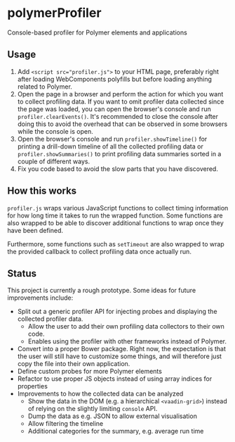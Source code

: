 # polymerProfiler

Console-based profiler for Polymer elements and applications

## Usage

1. Add `<script src="profiler.js">` to your HTML page, preferably right after loading WebComponents polyfills but before loading anything related to Polymer.
2. Open the page in a browser and perform the action for which you want to collect profiling data. If you want to omit profiler data collected since the page was loaded, you can open the browser's console and run `profiler.clearEvents()`. It's recommended to close the console after doing this to avoid the overhead that can be observed in some browsers while the console is open.
3. Open the browser's console and run `profiler.showTimeline()` for printing a drill-down timeline of all the collected profiling data or `profiler.showSummaries()` to print profiling data summaries sorted in a couple of different ways.
4. Fix you code based to avoid the slow parts that you have discovered.

## How this works

`profiler.js` wraps various JavaScript functions to collect timing information for how long time it takes to run the wrapped function. Some functions are also wrapped to be able to discover additional functions to wrap once they have been defined.

Furthermore, some functions such as `setTimeout` are also wrapped to wrap the provided callback to collect profiling data once actually run.

## Status

This project is currently a rough prototype. Some ideas for future improvements include:
* Split out a generic profiler API for injecting probes and displaying the collected profiler data.
  * Allow the user to add their own profiling data collectors to their own code.
  * Enables using the profiler with other frameworks instead of Polymer.
* Convert into a proper Bower package. Right now, the expectation is that the user will still have to customize some things, and will therefore just copy the file into their own application.
* Define custom probes for more Polymer elements
* Refactor to use proper JS objects instead of using array indices for properties
* Improvements to how the collected data can be analyzed
  * Show the data in the DOM (e.g. a hierarchical `<vaadin-grid>`) instead of relying on the slightly limiting `console` API.
  * Dump the data as e.g. JSON to allow external visualisation
  * Allow filtering the timeline
  * Additional categories for the summary, e.g. average run time

